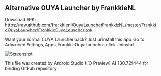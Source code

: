 Alternative OUYA Launcher by FrankkieNL
---------------------------------------

Download APK: https://raw.github.com/frankkienl/OuyaLauncherFrankkieNL/master/FrankkieOuyaLauncher/FrankkieOuyaLauncher.apk

Want your normal OUYA Launcher back? Just uninstall this app.
Go to Advanced Settings, Apps, FrankkieOuyaLauncher, click Uninstall

![Screenshot](https://raw.github.com/frankkienl/OuyaLauncherFrankkieNL/master/screenshots/ouya_launcher2.png "Screenshot")

This file was created by Android Studio (I/O Preview) AI-130.729444 for binding GitHub repository